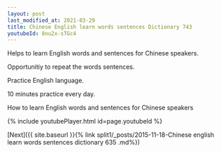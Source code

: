 ```yaml
---
layout: post
last_modified_at: 2021-03-29
title: Chinese English learn words sentences Dictionary 743 
youtubeId: 8nu2x-sTGc4
---
```

 
 
Helps to learn English words and sentences for Chinese speakers.

Opportunitiy to repeat the words sentences. 

Practice English language. 
 
10 minutes practice every day. 
 
How to learn English words and sentences for Chinese speakers 
 
{% include youtubePlayer.html id=page.youtubeId %}
 
 
[Next]({{ site.baseurl }}{% link  split1/_posts/2015-11-18-Chinese english learn words sentences dictionary 635 .md%})
 
